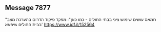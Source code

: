 ## Message 7877

"חמאס עושים שימוש ציני בבתי החולים - כמו כאן":
מפקד פיקוד הדרום בהערכת מצב בבית החולים שיפאא'
https://www.idf.il/152564

